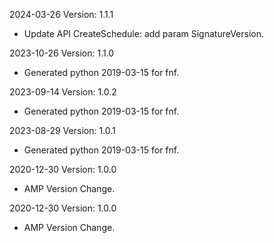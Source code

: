 2024-03-26 Version: 1.1.1
- Update API CreateSchedule: add param SignatureVersion.


2023-10-26 Version: 1.1.0
- Generated python 2019-03-15 for fnf.

2023-09-14 Version: 1.0.2
- Generated python 2019-03-15 for fnf.

2023-08-29 Version: 1.0.1
- Generated python 2019-03-15 for fnf.

2020-12-30 Version: 1.0.0
- AMP Version Change.

2020-12-30 Version: 1.0.0
- AMP Version Change.

